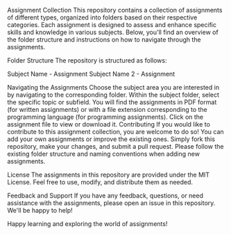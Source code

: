 Assignment Collection
This repository contains a collection of assignments of different types, organized into folders based on their respective categories. Each assignment is designed to assess and enhance specific skills and knowledge in various subjects. Below, you'll find an overview of the folder structure and instructions on how to navigate through the assignments.

Folder Structure
The repository is structured as follows:

Subject Name - 
    Assignment
Subject Name 2 - 
    Assignment


Navigating the Assignments
Choose the subject area you are interested in by navigating to the corresponding folder.
Within the subject folder, select the specific topic or subfield.
You will find the assignments in PDF format (for written assignments) or with a file extension corresponding to the programming language (for programming assignments).
Click on the assignment file to view or download it.
Contributing
If you would like to contribute to this assignment collection, you are welcome to do so! You can add your own assignments or improve the existing ones. Simply fork this repository, make your changes, and submit a pull request. Please follow the existing folder structure and naming conventions when adding new assignments.

License
The assignments in this repository are provided under the MIT License. Feel free to use, modify, and distribute them as needed.

Feedback and Support
If you have any feedback, questions, or need assistance with the assignments, please open an issue in this repository. We'll be happy to help!

Happy learning and exploring the world of assignments!
